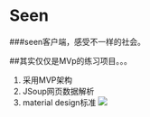 # Seen
###seen客户端，感受不一样的社会。

##其实仅仅是MVp的练习项目。。。

1. 采用MVP架构
2. JSoup网页数据解析
3. material design标准
![](http://7xl7dy.com1.z0.glb.clouddn.com/ezgif.com-gif-maker.gif)





